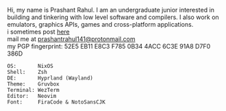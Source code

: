 Hi, my name is Prashant Rahul. I am an undergraduate junior interested in building and tinkering with low level software and compilers. I also work on emulators, graphics APIs, games and cross-platform applications. \
i sometimes post [here](https://prashantrahul.com/posts/)\
mail me at [prashantrahul141@protonmail.com](mailto:prashantrahul141@protonmail.com)\
my PGP fingerprint: 52E5 EB11 E8C3 F785 0B34 4ACC 6C3E 91A8 D7F0 386D

```env
OS:       NixOS
Shell:    Zsh
DE:       Hyprland (Wayland)
Theme:    Gruvbox
Terminal: WezTerm
Editor:   Neovim
Font:     FiraCode & NotoSansCJK
```
